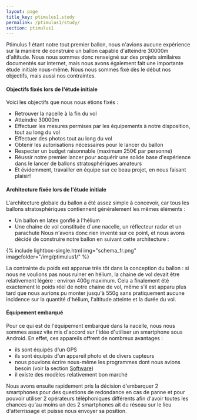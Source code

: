 ```yaml
---
layout: page
title_key: ptimulus1.study
permalink: /ptimulus1/study/
section: ptimulus1
---
```


Ptimulus 1 étant notre tout premier ballon, nous n'avions aucune expérience sur la manière de construire un ballon capable d'atteindre 30000m d'altitude. Nous nous sommes donc renseigné sur des projets similaires documentés sur internet, mais nous avons également fait une importante étude initiale nous-même. Nous nous sommes fixé dès le début nos objectifs, mais aussi nos contraintes.

#### Objectifs fixés lors de l'étude initiale
Voici les objectifs que nous nous étions fixés :

- Retrouver la nacelle à la fin du vol
- Atteindre 30000m
- Effectuer les mesures permises par les équipements à notre disposition, tout au long du vol
- Effectuer des photos tout au long du vol
- Obtenir les autorisations nécessaires pour le lancer du ballon
- Respecter un budget raisonnable (maximum 250€ par personne)
- Réussir notre premier lancer pour acquérir une solide base d'expérience dans le lancer de ballons stratosphériques amateurs
- Et évidemment, travailler en équipe sur ce beau projet, en nous faisant plaisir!


#### Architecture fixée lors de l'étude initiale
L'architecture globale du ballon a été assez simple à concevoir, car tous les ballons stratosphériques contiennent généralement les mêmes éléments :

- Un ballon en latex gonflé à l'hélium
- Une chaine de vol constituée d'une nacelle, un réflecteur radar et un parachute
Nous n'avons donc rien inventé sur ce point, et nous avons décidé de construire notre ballon en suivant cette architecture :

{% include lightbox-single.html img="schema_fr.png" imagefolder="/img/ptimulus1/" %}

La contrainte du poids est apparue très tôt dans la conception du ballon : si nous ne voulions pas nous ruiner en hélium, la chaine de vol devait être relativement légère : environ 400g maximum. Cela a finalement été exactement le poids réel de notre chaine de vol, même s'il est apparu plus tard que nous aurions pu monter jusqu'à 550g sans pratiquement aucune incidence sur la quantité d'hélium, l'altitude atteinte et la durée du vol.

#### Équipement embarqué
Pour ce qui est de l'équipement embarqué dans la nacelle, nous nous sommes assez vite mis d'accord sur l'idée d'utiliser un smartphone sous Android. En effet, ces appareils offrent de nombreux avantages :

- ils sont équipés d'un GPS
- ils sont équipés d'un appareil photo et de divers capteurs
- nous pouvions écrire nous-même les programmes dont nous avions besoin (voir la section [Software](/ptimulus1/hardware/))
- il existe des modèles relativement bon marché

Nous avons ensuite rapidement pris la décision d'embarquer 2 smartphones pour des questions de redondance en cas de panne et pour pouvoir utiliser 2 opérateurs téléphoniques différents afin d'avoir toutes les chances qu'au moins un des 2 smartphones ait du réseau sur le lieu d'atterrissage et puisse nous envoyer sa position.

